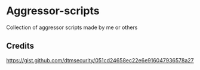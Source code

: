# Aggressor-scripts
Collection of aggressor scripts made by me or others

## Credits

https://gist.github.com/dtmsecurity/051cd24658ec22e6e916047936578a27
